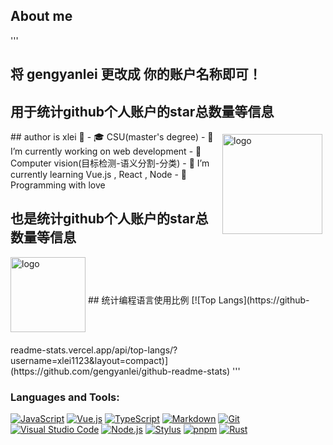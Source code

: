 ## About me

'''
## 将 gengyanlei 更改成 你的账户名称即可！
## 用于统计github个人账户的star总数量等信息
<img src="https://github-readme-stats.vercel.app/api?username=xlei1123&show_icons=true" alt="logo" height="160" align="right" style="margin: 5px; margin-bottom: 20px;" />
## author is xlei 👋
- 🎓 CSU(master's degree)
- 📖 I’m currently working on web development
- 🔭 Computer vision(目标检测-语义分割-分类)
- 🌈 I’m currently learning Vue.js , React , Node
- 🌸 Programming with love

## 也是统计github个人账户的star总数量等信息
<img src="https://github-profile-trophy.vercel.app/?username=gengyanlei&theme=flat" alt="logo" height="120" align="center" style="margin: auto; margin-bottom: 20px;" />
## 统计编程语言使用比例
[![Top Langs](https://github-readme-stats.vercel.app/api/top-langs/?username=xlei1123&layout=compact)](https://github.com/gengyanlei/github-readme-stats)
'''

### Languages and Tools:
<p dir="auto"><a target="_blank" rel="noopener noreferrer" href="https://camo.githubusercontent.com/318695bb8bb3f74e026bb85d3b3a94aaf489017986ea5384d10a789617ec00ed/68747470733a2f2f696d672e736869656c64732e696f2f62616467652f4a6176615363726970742d4637444631453f7374796c653d666c61742d737175617265266c6f676f3d4a617661536372697074266c6f676f436f6c6f723d7768697465"><img src="https://camo.githubusercontent.com/318695bb8bb3f74e026bb85d3b3a94aaf489017986ea5384d10a789617ec00ed/68747470733a2f2f696d672e736869656c64732e696f2f62616467652f4a6176615363726970742d4637444631453f7374796c653d666c61742d737175617265266c6f676f3d4a617661536372697074266c6f676f436f6c6f723d7768697465" alt="JavaScript" data-canonical-src="https://img.shields.io/badge/JavaScript-F7DF1E?style=flat-square&amp;logo=JavaScript&amp;logoColor=white" style="max-width: 100%;"></a>
<a target="_blank" rel="noopener noreferrer" href="https://camo.githubusercontent.com/7d40774762a6559831664bbeb1b3d4e6b55ca155467da23c89cf8207cb063d64/68747470733a2f2f696d672e736869656c64732e696f2f62616467652f5675652e6a732d3446433038443f7374796c653d666c61742d737175617265266c6f676f3d5675652e6a73266c6f676f436f6c6f723d7768697465"><img src="https://camo.githubusercontent.com/7d40774762a6559831664bbeb1b3d4e6b55ca155467da23c89cf8207cb063d64/68747470733a2f2f696d672e736869656c64732e696f2f62616467652f5675652e6a732d3446433038443f7374796c653d666c61742d737175617265266c6f676f3d5675652e6a73266c6f676f436f6c6f723d7768697465" alt="Vue.js" data-canonical-src="https://img.shields.io/badge/Vue.js-4FC08D?style=flat-square&amp;logo=Vue.js&amp;logoColor=white" style="max-width: 100%;"></a>
<a target="_blank" rel="noopener noreferrer" href="https://camo.githubusercontent.com/71b77ec2da2b40e8f515fdb92fac8b4d53ed6c407db870970133d0049577d0e4/68747470733a2f2f696d672e736869656c64732e696f2f62616467652f547970655363726970742d3266373463303f7374796c653d666c61742d737175617265266c6f676f3d54797065536372697074266c6f676f436f6c6f723d7768697465"><img src="https://camo.githubusercontent.com/71b77ec2da2b40e8f515fdb92fac8b4d53ed6c407db870970133d0049577d0e4/68747470733a2f2f696d672e736869656c64732e696f2f62616467652f547970655363726970742d3266373463303f7374796c653d666c61742d737175617265266c6f676f3d54797065536372697074266c6f676f436f6c6f723d7768697465" alt="TypeScript" data-canonical-src="https://img.shields.io/badge/TypeScript-2f74c0?style=flat-square&amp;logo=TypeScript&amp;logoColor=white" style="max-width: 100%;"></a>
<a target="_blank" rel="noopener noreferrer" href="https://camo.githubusercontent.com/56a56218aad676ea38434119f83f871e62fa83b87d09e1eb486566c1f9536ece/68747470733a2f2f696d672e736869656c64732e696f2f62616467652f4d61726b446f776e2d3243384542423f7374796c653d666c61742d737175617265266c6f676f3d4d61726b646f776e266c6f676f436f6c6f723d7768697465"><img src="https://camo.githubusercontent.com/56a56218aad676ea38434119f83f871e62fa83b87d09e1eb486566c1f9536ece/68747470733a2f2f696d672e736869656c64732e696f2f62616467652f4d61726b446f776e2d3243384542423f7374796c653d666c61742d737175617265266c6f676f3d4d61726b646f776e266c6f676f436f6c6f723d7768697465" alt="Markdown" data-canonical-src="https://img.shields.io/badge/MarkDown-2C8EBB?style=flat-square&amp;logo=Markdown&amp;logoColor=white" style="max-width: 100%;"></a>
<a target="_blank" rel="noopener noreferrer" href="https://camo.githubusercontent.com/91271f210478908838baa7463daa6af4c78827b2d4d0a1ddfcdaf254b41edf87/68747470733a2f2f696d672e736869656c64732e696f2f62616467652f4769742d4630353033323f7374796c653d666c61742d737175617265266c6f676f3d476974266c6f676f436f6c6f723d7768697465"><img src="https://camo.githubusercontent.com/91271f210478908838baa7463daa6af4c78827b2d4d0a1ddfcdaf254b41edf87/68747470733a2f2f696d672e736869656c64732e696f2f62616467652f4769742d4630353033323f7374796c653d666c61742d737175617265266c6f676f3d476974266c6f676f436f6c6f723d7768697465" alt="Git" data-canonical-src="https://img.shields.io/badge/Git-F05032?style=flat-square&amp;logo=Git&amp;logoColor=white" style="max-width: 100%;"></a>
<a target="_blank" rel="noopener noreferrer" href="https://camo.githubusercontent.com/ebf1a2d8ce1e58753a2d30b2c2abb8b4afd4fbd9c46da88c6e6f0f7281598e70/68747470733a2f2f696d672e736869656c64732e696f2f62616467652f56697375616c5f53747564696f5f436f64652d3233616166323f7374796c653d666c61742d737175617265266c6f676f3d56697375616c2d53747564696f2d436f6465266c6f676f436f6c6f723d7768697465"><img src="https://camo.githubusercontent.com/ebf1a2d8ce1e58753a2d30b2c2abb8b4afd4fbd9c46da88c6e6f0f7281598e70/68747470733a2f2f696d672e736869656c64732e696f2f62616467652f56697375616c5f53747564696f5f436f64652d3233616166323f7374796c653d666c61742d737175617265266c6f676f3d56697375616c2d53747564696f2d436f6465266c6f676f436f6c6f723d7768697465" alt="Visual Studio Code" data-canonical-src="https://img.shields.io/badge/Visual_Studio_Code-23aaf2?style=flat-square&amp;logo=Visual-Studio-Code&amp;logoColor=white" style="max-width: 100%;"></a>
<a target="_blank" rel="noopener noreferrer" href="https://camo.githubusercontent.com/a3f3334e90b76678655dc24a64dfaf50c6c15bbbe75de87f321c792fa4c34795/68747470733a2f2f696d672e736869656c64732e696f2f62616467652f4e6f64652e6a732d3333393933333f7374796c653d666c61742d737175617265266c6f676f3d4e6f64652e6a73266c6f676f436f6c6f723d7768697465"><img src="https://camo.githubusercontent.com/a3f3334e90b76678655dc24a64dfaf50c6c15bbbe75de87f321c792fa4c34795/68747470733a2f2f696d672e736869656c64732e696f2f62616467652f4e6f64652e6a732d3333393933333f7374796c653d666c61742d737175617265266c6f676f3d4e6f64652e6a73266c6f676f436f6c6f723d7768697465" alt="Node.js" data-canonical-src="https://img.shields.io/badge/Node.js-339933?style=flat-square&amp;logo=Node.js&amp;logoColor=white" style="max-width: 100%;"></a>
<a target="_blank" rel="noopener noreferrer" href="https://camo.githubusercontent.com/cb378c4e16ed409dd1a084a2f98359150b43ff18c533160a5db498536eaa5974/68747470733a2f2f696d672e736869656c64732e696f2f62616467652f5374796c75732d3631444146423f7374796c653d666c61742d737175617265266c6f676f3d5374796c7573266c6f676f436f6c6f723d7768697465"><img src="https://camo.githubusercontent.com/cb378c4e16ed409dd1a084a2f98359150b43ff18c533160a5db498536eaa5974/68747470733a2f2f696d672e736869656c64732e696f2f62616467652f5374796c75732d3631444146423f7374796c653d666c61742d737175617265266c6f676f3d5374796c7573266c6f676f436f6c6f723d7768697465" alt="Stylus" data-canonical-src="https://img.shields.io/badge/Stylus-61DAFB?style=flat-square&amp;logo=Stylus&amp;logoColor=white" style="max-width: 100%;"></a>
<a target="_blank" rel="noopener noreferrer" href="https://camo.githubusercontent.com/23547d679b107eff115699cb00862e6026241de79c5edb60c40deb8de7a724a9/68747470733a2f2f696d672e736869656c64732e696f2f62616467652f706e706d2d6636393232303f7374796c653d666c61742d737175617265266c6f676f3d706e706d266c6f676f436f6c6f723d7768697465"><img src="https://camo.githubusercontent.com/23547d679b107eff115699cb00862e6026241de79c5edb60c40deb8de7a724a9/68747470733a2f2f696d672e736869656c64732e696f2f62616467652f706e706d2d6636393232303f7374796c653d666c61742d737175617265266c6f676f3d706e706d266c6f676f436f6c6f723d7768697465" alt="pnpm" data-canonical-src="https://img.shields.io/badge/pnpm-f69220?style=flat-square&amp;logo=pnpm&amp;logoColor=white" style="max-width: 100%;"></a>
<a target="_blank" rel="noopener noreferrer" href="https://camo.githubusercontent.com/81d99667201f7ef35e43229777935c6f7c13f274de5fa1d59114594d890ed7e0/68747470733a2f2f696d672e736869656c64732e696f2f62616467652f527573742d6566346130303f7374796c653d666c61742d737175617265266c6f676f3d52757374266c6f676f436f6c6f723d7768697465"><img src="https://camo.githubusercontent.com/81d99667201f7ef35e43229777935c6f7c13f274de5fa1d59114594d890ed7e0/68747470733a2f2f696d672e736869656c64732e696f2f62616467652f527573742d6566346130303f7374796c653d666c61742d737175617265266c6f676f3d52757374266c6f676f436f6c6f723d7768697465" alt="Rust" data-canonical-src="https://img.shields.io/badge/Rust-ef4a00?style=flat-square&amp;logo=Rust&amp;logoColor=white" style="max-width: 100%;"></a></p>
